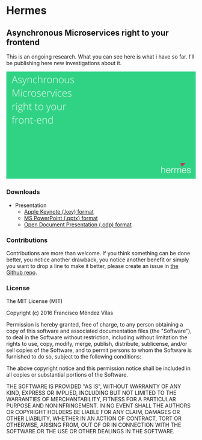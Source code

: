 # Hermes
## Asynchronous Microservices right to your frontend

This is an ongoing research. What you can see here is what i have so far. I'll be publishing here new investigations about it.

[![](img/slides_capture.jpg)](./hermes.key)

### Downloads

* Presentation
	- [Apple Keynote (.key) format](./hermes.key)
	- [MS PowerPoint (.pptx) format](./hermes.pptx)
	- [Open Document Presentation (.odp) format](./hermes.odp)

### Contributions

Contributions are more than welcome. If you think something can be done better, you notice another drawback, you notice another benefit or simply you want to drop a line to make it better, please create an issue in [the Github repo](https://github.com/fmvilas/hermes/issues).

### License

The MIT License (MIT)

Copyright (c) 2016 Francisco Méndez Vilas

Permission is hereby granted, free of charge, to any person obtaining a copy
of this software and associated documentation files (the "Software"), to deal
in the Software without restriction, including without limitation the rights
to use, copy, modify, merge, publish, distribute, sublicense, and/or sell
copies of the Software, and to permit persons to whom the Software is
furnished to do so, subject to the following conditions:

The above copyright notice and this permission notice shall be included in all
copies or substantial portions of the Software.

THE SOFTWARE IS PROVIDED "AS IS", WITHOUT WARRANTY OF ANY KIND, EXPRESS OR
IMPLIED, INCLUDING BUT NOT LIMITED TO THE WARRANTIES OF MERCHANTABILITY,
FITNESS FOR A PARTICULAR PURPOSE AND NONINFRINGEMENT. IN NO EVENT SHALL THE
AUTHORS OR COPYRIGHT HOLDERS BE LIABLE FOR ANY CLAIM, DAMAGES OR OTHER
LIABILITY, WHETHER IN AN ACTION OF CONTRACT, TORT OR OTHERWISE, ARISING FROM,
OUT OF OR IN CONNECTION WITH THE SOFTWARE OR THE USE OR OTHER DEALINGS IN THE
SOFTWARE.